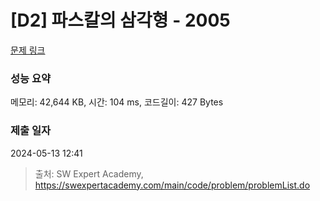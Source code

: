 # [D2] 파스칼의 삼각형 - 2005 

[문제 링크](https://swexpertacademy.com/main/code/problem/problemDetail.do?contestProbId=AV5P0-h6Ak4DFAUq) 

### 성능 요약

메모리: 42,644 KB, 시간: 104 ms, 코드길이: 427 Bytes

### 제출 일자

2024-05-13 12:41



> 출처: SW Expert Academy, https://swexpertacademy.com/main/code/problem/problemList.do